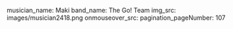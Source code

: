 musician_name: Maki
band_name: The Go! Team
img_src: images/musician2418.png
onmouseover_src: 
pagination_pageNumber: 107